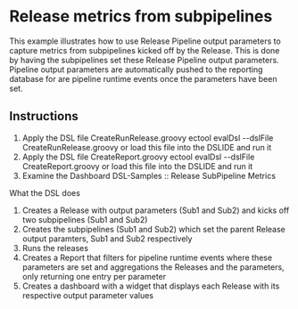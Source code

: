 # Release metrics from subpipelines

This example illustrates how to use Release Pipeline output parameters to capture metrics from
subpipelines kicked off by the Release. This is done by having the subpipelines set these Release
Pipeline output parameters. Pipeline output parameters are automatically pushed to the reporting
database for are pipeline runtime events once the parameters have been set.

## Instructions
1. Apply the DSL file CreateRunRelease.groovy
	ectool evalDsl --dslFile CreateRunRelease.groovy
	or load this file into the DSLIDE and run it
1. Apply the DSL file CreateReport.groovy
	ectool evalDsl --dslFile CreateReport.groovy
	or load this file into the DSLIDE and run it
1. Examine the Dashboard DSL-Samples :: Release SubPipeline Metrics

What the DSL does
1. Creates a Release with output parameters (Sub1 and Sub2) and kicks off two subpipelines (Sub1 and Sub2)
1. Creates the subpipelines (Sub1 and Sub2) which set the parent Release output paramters, Sub1 and Sub2
	respectively
1. Runs the releases
1. Creates a Report that filters for pipeline runtime events where these parameters are set and aggregations
	the Releases and the parameters, only returning one entry per parameter
1. Creates a dashboard with a widget that displays each Release with its respective output parameter values
